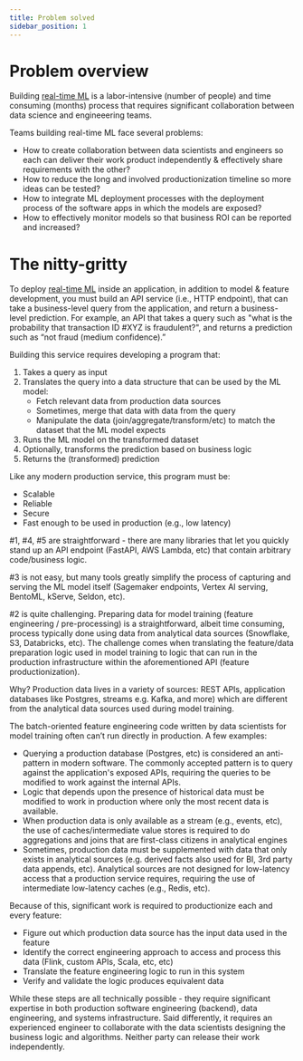 ```yaml
---
title: Problem solved
sidebar_position: 1
---
```


# Problem overview
Building [real-time ML](./real_time_ml.md) is a labor-intensive (number of people) and time consuming (months) process that requires significant collaboration between data science and engineeering teams.

Teams building real-time ML face several problems:
* How to create collaboration between data scientists and engineers so each can deliver their work product independently & effectively share requirements with the other?
* How to reduce the long and involved productionization timeline so more ideas can be tested?
* How to integrate ML deployment processes with the deployment process of the software apps in which the models are exposed?
* How to effectively monitor models so that business ROI can be reported and increased?

# The nitty-gritty

To deploy [real-time ML](./real_time_ml.md) inside an application, in addition to model & feature development, you must build an API service (i.e., HTTP endpoint), that can take a business-level query from the application, and return a business-level prediction.  For example, an API that takes a query such as "what is the probability that transaction ID #XYZ is fraudulent?", and returns a prediction such as “not fraud (medium confidence).”

Building this service requires developing a program that:

1. Takes a query as input
2. Translates the query into a data structure that can be used by the ML model:
    * Fetch relevant data from production data sources
    * Sometimes, merge that data with data from the query
    * Manipulate the data (join/aggregate/transform/etc) to match the dataset that the ML model expects
3. Runs the ML model on the transformed dataset
4. Optionally, transforms the prediction based on business logic
5. Returns the (transformed) prediction

Like any modern production service, this program must be:
* Scalable
* Reliable
* Secure
* Fast enough to be used in production (e.g., low latency)

#1, #4, #5 are straightforward - there are many libraries that let you quickly stand up an API endpoint (FastAPI, AWS Lambda, etc) that contain arbitrary code/business logic.  

#3 is not easy, but many tools greatly simplify the process of capturing and serving the ML model itself (Sagemaker endpoints, Vertex AI serving, BentoML, kServe, Seldon, etc).

#2 is quite challenging.  Preparing data for model training (feature engineering / pre-processing) is a straightforward, albeit time consuming, process typically done using data from analytical data sources (Snowflake, S3, Databricks, etc).  The challenge comes when translating the feature/data preparation logic used in model training to logic that can run in the production infrastructure within the aforementioned API (feature productionization).

Why? Production data lives in a variety of sources: REST APIs, application databases like Postgres, streams e.g. Kafka, and more) which are different from the analytical data sources used during model training.  

The batch-oriented feature engineering code written by data scientists for model training often can’t run directly in production.  A few examples:
* Querying a production database (Postgres, etc) is considered an anti-pattern in modern software. The commonly accepted pattern is to query against the application's exposed APIs, requiring the queries to be modified to work against the internal APIs.
* Logic that depends upon the presence of historical data must be modified to work in production where only the most recent data is available.
* When production data is only available as a stream (e.g., events, etc), the use of caches/intermediate value stores is required to do aggregations and joins that are first-class citizens in analytical engines
* Sometimes, production data must be supplemented with data that only exists in analytical sources (e.g. derived facts also used for BI, 3rd party data appends, etc).  Analytical sources are not designed for low-latency access that a production service requires, requiring the use of intermediate low-latency caches (e.g., Redis, etc).

Because of this, significant work is required to productionize each and every feature:
* Figure out which production data source has the input data used in the feature
* Identify the correct engineering approach to access and process this data (Flink, custom APIs, Scala, etc, etc)
* Translate the feature engineering logic to run in this system
* Verify and validate the logic produces equivalent data

While these steps are all technically possible - they require significant expertise in both production software engineering (backend), data engineering, and systems infrastructure. Said differently, it requires an experienced engineer to collaborate with the data scientists designing the business logic and algorithms.  Neither party can release their work independently.

